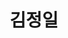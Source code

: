 ---
layout: hubs
key: Q10665
title: 김정일
name: 김정일
description: 조선민주주의인민공화국의 국가 원수
score: 0.0005034897045036286
degree: 11
---